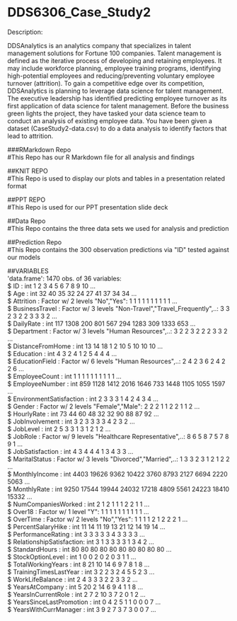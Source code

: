 # DDS6306_Case_Study2  

Description:  
  
DDSAnalytics is an analytics company that specializes in talent management solutions for Fortune 100 companies. Talent management is defined as the iterative process of developing and retaining employees. It may include workforce planning, employee training programs, identifying high-potential employees and reducing/preventing voluntary employee turnover (attrition). To gain a competitive edge over its competition, DDSAnalytics is planning to leverage data science for talent management. The executive leadership has identified predicting employee turnover as its first application of data science for talent management. Before the business green lights the project, they have tasked your data science team to conduct an analysis of existing employee data. You have been given a dataset (CaseStudy2-data.csv) to do a data analysis to identify factors that lead to attrition.  

###RMarkdown Repo  
#This Repo has our R Markdown file for all analysis and findings

##KNIT REPO  
#This Repo is used to display our plots and tables in a presentation related format

##PPT REPO  
#This Repo is used for our PPT presentation slide deck

##Data Repo  
#This Repo contains the three data sets we used for analysis and prediction  

##Prediction Repo  
#This Repo contains the 300 observation predictions via "ID" tested against our models

##VARIABLES  
'data.frame':	1470 obs. of  36 variables:  
$ ID                      : int  1 2 3 4 5 6 7 8 9 10 ...  
$ Age                     : int  32 40 35 32 24 27 41 37 34 34 ...  
$ Attrition               : Factor w/ 2 levels "No","Yes": 1 1 1 1 1 1 1 1 1 1 ...  
$ BusinessTravel          : Factor w/ 3 levels "Non-Travel","Travel_Frequently",..: 3 3 2 3 2 2 3 3 3 2 ...  
$ DailyRate               : int  117 1308 200 801 567 294 1283 309 1333 653 ...  
$ Department              : Factor w/ 3 levels "Human Resources",..: 3 2 2 3 2 2 2 3 3 2 ...  
$ DistanceFromHome        : int  13 14 18 1 2 10 5 10 10 10 ...  
$ Education               : int  4 3 2 4 1 2 5 4 4 4 ...  
$ EducationField          : Factor w/ 6 levels "Human Resources",..: 2 4 2 3 6 2 4 2 2 6 ...  
$ EmployeeCount           : int  1 1 1 1 1 1 1 1 1 1 ...  
$ EmployeeNumber          : int  859 1128 1412 2016 1646 733 1448 1105 1055 1597 ...  
$ EnvironmentSatisfaction : int  2 3 3 3 1 4 2 4 3 4 ...  
$ Gender                  : Factor w/ 2 levels "Female","Male": 2 2 2 1 1 2 2 1 1 2 ...  
$ HourlyRate              : int  73 44 60 48 32 32 90 88 87 92 ...  
$ JobInvolvement          : int  3 2 3 3 3 3 4 2 3 2 ...  
$ JobLevel                : int  2 5 3 3 1 3 1 2 1 2 ...  
$ JobRole                 : Factor w/ 9 levels "Healthcare Representative",..: 8 6 5 8 7 5 7 8 9 1 ...  
$ JobSatisfaction         : int  4 3 4 4 4 1 3 4 3 3 ...  
$ MaritalStatus           : Factor w/ 3 levels "Divorced","Married",..: 1 3 3 2 3 1 2 1 2 2 ...  
$ MonthlyIncome           : int  4403 19626 9362 10422 3760 8793 2127 6694 2220 5063 ...  
$ MonthlyRate             : int  9250 17544 19944 24032 17218 4809 5561 24223 18410 15332 ...  
$ NumCompaniesWorked      : int  2 1 2 1 1 1 2 2 1 1 ...  
$ Over18                  : Factor w/ 1 level "Y": 1 1 1 1 1 1 1 1 1 1 ...  
$ OverTime                : Factor w/ 2 levels "No","Yes": 1 1 1 1 2 1 2 2 2 1 ...  
$ PercentSalaryHike       : int  11 14 11 19 13 21 12 14 19 14 ...  
$ PerformanceRating       : int  3 3 3 3 3 4 3 3 3 3 ...  
$ RelationshipSatisfaction: int  3 1 3 3 3 3 1 3 4 2 ...  
$ StandardHours           : int  80 80 80 80 80 80 80 80 80 80 ...  
$ StockOptionLevel        : int  1 0 0 2 0 2 0 3 1 1 ...  
$ TotalWorkingYears       : int  8 21 10 14 6 9 7 8 1 8 ...  
$ TrainingTimesLastYear   : int  3 2 2 3 2 4 5 5 2 3 ...  
$ WorkLifeBalance         : int  2 4 3 3 3 2 2 3 3 2 ...  
$ YearsAtCompany          : int  5 20 2 14 6 9 4 1 1 8 ...  
$ YearsInCurrentRole      : int  2 7 2 10 3 7 2 0 1 2 ...  
$ YearsSinceLastPromotion : int  0 4 2 5 1 1 0 0 0 7 ...  
$ YearsWithCurrManager    : int  3 9 2 7 3 7 3 0 0 7 ...
